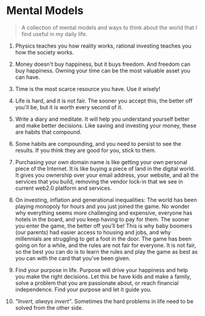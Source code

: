 # Mental Models
> A collection of mental models and ways to think about the world that I find useful in my daily life.
1. Physics teaches you how reality works, rational investing teaches you how the society works.

1. Money doesn't buy happiness, but it buys freedom. And freedom can buy happiness. Owning your time can be the most valuable asset you can have.

1. Time is the most scarce resource you have. Use it wisely!

1. Life is hard, and it is not fair. The sooner you accept this, the better off you'll be, but it is worth every second of it.

1. Write a diary and meditate. It will help you understand yourself better and make better decisions. Like saving and investing your money, these are habits that compound.

1. Some habits are compounding, and you need to persist to see the results. If you think they are good for you, stick to them.

1. Purchasing your own domain name is like getting your own personal piece of the Internet. It is like buying a piece of land in the digital world. It gives you ownership over your email address, your website, and all the services that you build, removing the vendor lock-in that we see in current web2.0 platform and services.

1. On investing, inflation and generational inequalities: The world has been playing monopoly for hours and you just joined the game. No wonder why everything seems more challenging and expensive, everyone has hotels in the board, and you keep having to pay for them. The sooner you enter the game, the better off you’ll be! This is why baby boomers (our parents) had easier access to housing and jobs, and why millennials are struggling to get a foot in the door. The game has been going on for a while, and the rules are not fair for everyone. It is not fair, so the best you can do is to learn the rules and play the game as best as you can with the card that you've been given.
 
1. Find your purpose in life. Purpose will drive your happiness and help you make the right decisions. Let this be have kids and make a family, solve a problem that you are passionate about, or reach financial independence. Find your purpose and let it guide you.

1. _"Invert, always invert"_. Sometimes the hard problems in life need to be solved from the other side. 